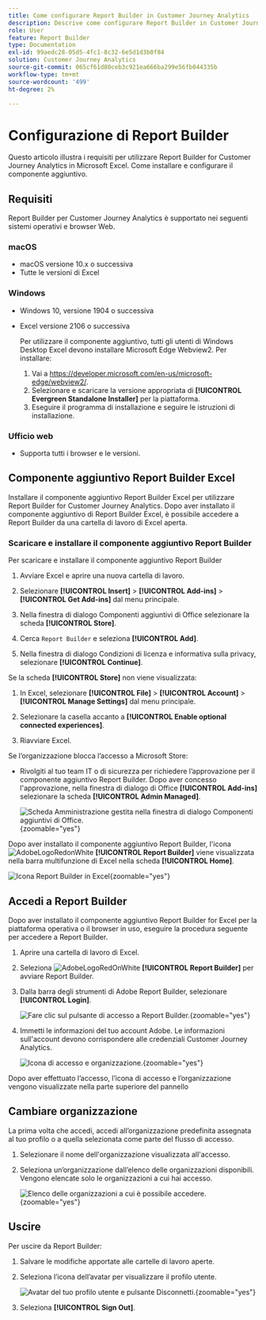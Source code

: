 ```yaml
---
title: Come configurare Report Builder in Customer Journey Analytics
description: Descrive come configurare Report Builder in Customer Journey Analytics
role: User
feature: Report Builder
type: Documentation
exl-id: 99aedc28-05d5-4fc1-8c32-6e5d1d3b0f84
solution: Customer Journey Analytics
source-git-commit: 065cf61d80ceb3c921ea666ba299e56fb044335b
workflow-type: tm+mt
source-wordcount: '499'
ht-degree: 2%

---
```


# Configurazione di Report Builder

Questo articolo illustra i requisiti per utilizzare Report Builder for Customer Journey Analytics in Microsoft Excel. Come installare e configurare il componente aggiuntivo.

## Requisiti

Report Builder per Customer Journey Analytics è supportato nei seguenti sistemi operativi e browser Web.

### macOS

- macOS versione 10.x o successiva
- Tutte le versioni di Excel

### Windows

- Windows 10, versione 1904 o successiva
- Excel versione 2106 o successiva

  Per utilizzare il componente aggiuntivo, tutti gli utenti di Windows Desktop Excel devono installare Microsoft Edge Webview2. Per installare:

   1. Vai a <https://developer.microsoft.com/en-us/microsoft-edge/webview2/>.
   1. Selezionare e scaricare la versione appropriata di **[!UICONTROL Evergreen Standalone Installer]** per la piattaforma.
   1. Eseguire il programma di installazione e seguire le istruzioni di installazione.

### Ufficio web

- Supporta tutti i browser e le versioni.


## Componente aggiuntivo Report Builder Excel

Installare il componente aggiuntivo Report Builder Excel per utilizzare Report Builder for Customer Journey Analytics. Dopo aver installato il componente aggiuntivo di Report Builder Excel, è possibile accedere a Report Builder da una cartella di lavoro di Excel aperta.

### Scaricare e installare il componente aggiuntivo Report Builder

Per scaricare e installare il componente aggiuntivo Report Builder

1. Avviare Excel e aprire una nuova cartella di lavoro.

1. Selezionare **[!UICONTROL Insert]** > **[!UICONTROL Add-ins]** > **[!UICONTROL Get Add-ins]** dal menu principale.

1. Nella finestra di dialogo Componenti aggiuntivi di Office selezionare la scheda **[!UICONTROL Store]**.

1. Cerca `Report Builder` e seleziona **[!UICONTROL Add]**.

1. Nella finestra di dialogo Condizioni di licenza e informativa sulla privacy, selezionare **[!UICONTROL Continue]**.

Se la scheda **[!UICONTROL Store]** non viene visualizzata:

1. In Excel, selezionare **[!UICONTROL File]** > **[!UICONTROL Account]** > **[!UICONTROL Manage Settings]** dal menu principale.

1. Selezionare la casella accanto a **[!UICONTROL Enable optional connected experiences]**.

1. Riavviare Excel.

Se l’organizzazione blocca l’accesso a Microsoft Store:

- Rivolgiti al tuo team IT o di sicurezza per richiedere l’approvazione per il componente aggiuntivo Report Builder. Dopo aver concesso l&#39;approvazione, nella finestra di dialogo di Office **[!UICONTROL Add-ins]** selezionare la scheda **[!UICONTROL Admin Managed]**.

  ![Scheda Amministrazione gestita nella finestra di dialogo Componenti aggiuntivi di Office.](./assets/image1.png){zoomable="yes"}

Dopo aver installato il componente aggiuntivo Report Builder, l&#39;icona ![AdobeLogoRedonWhite](/help/assets/icons/AdobeLogoRedOnWhite.svg) **[!UICONTROL Report Builder]** viene visualizzata nella barra multifunzione di Excel nella scheda **[!UICONTROL Home]**.

![Icona Report Builder in Excel](./assets/rb_app_icon.png){zoomable="yes"}


## Accedi a Report Builder

Dopo aver installato il componente aggiuntivo Report Builder for Excel per la piattaforma operativa o il browser in uso, eseguire la procedura seguente per accedere a Report Builder.

1. Aprire una cartella di lavoro di Excel.

1. Seleziona ![AdobeLogoRedOnWhite](/help/assets/icons/AdobeLogoRedOnWhite.svg) **[!UICONTROL Report Builder]** per avviare Report Builder.

1. Dalla barra degli strumenti di Adobe Report Builder, selezionare **[!UICONTROL Login]**.

   ![Fare clic sul pulsante di accesso a Report Builder.](./assets/rb_login.png){zoomable="yes"}

1. Immetti le informazioni del tuo account Adobe. Le informazioni sull&#39;account devono corrispondere alle credenziali Customer Journey Analytics.

   ![Icona di accesso e organizzazione.](./assets/image4.png){zoomable="yes"}

Dopo aver effettuato l’accesso, l’icona di accesso e l’organizzazione vengono visualizzate nella parte superiore del pannello


## Cambiare organizzazione

La prima volta che accedi, accedi all’organizzazione predefinita assegnata al tuo profilo o a quella selezionata come parte del flusso di accesso.

1. Selezionare il nome dell&#39;organizzazione visualizzata all&#39;accesso.

1. Seleziona un’organizzazione dall’elenco delle organizzazioni disponibili. Vengono elencate solo le organizzazioni a cui hai accesso.

   ![Elenco delle organizzazioni a cui è possibile accedere.](./assets/image5.png){zoomable="yes"}

## Uscire

Per uscire da Report Builder:

1. Salvare le modifiche apportate alle cartelle di lavoro aperte.

1. Seleziona l’icona dell’avatar per visualizzare il profilo utente.

   ![Avatar del tuo profilo utente e pulsante Disconnetti.](./assets/image6.png){zoomable="yes"}

1. Seleziona **[!UICONTROL Sign Out]**.

